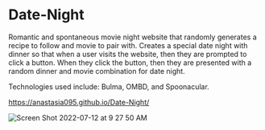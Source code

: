 # Date-Night
Romantic and spontaneous movie night website that randomly generates a recipe to follow and movie to pair with. Creates a special date night with dinner so that when a user visits the website, then they are prompted to click a button. When they click the button, then they are presented with a random dinner and movie combination for date night.

Technologies used include: Bulma, OMBD, and Spoonacular.


https://anastasia095.github.io/Date-Night/

![Screen Shot 2022-07-12 at 9 27 50 AM](https://user-images.githubusercontent.com/107001559/178514238-b51402c2-5d39-4a93-b75f-56851d2f365c.png)
